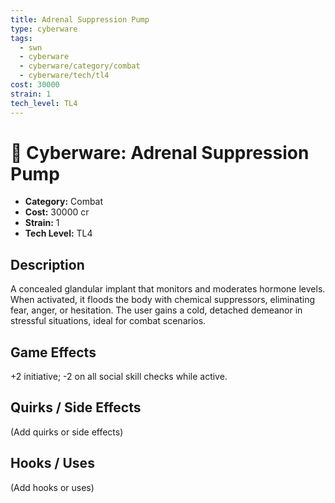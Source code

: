 ```yaml
---
title: Adrenal Suppression Pump
type: cyberware
tags:
  - swn
  - cyberware
  - cyberware/category/combat
  - cyberware/tech/tl4
cost: 30000
strain: 1
tech_level: TL4
---
```


# 🤖 Cyberware: Adrenal Suppression Pump

- **Category:** Combat
- **Cost:** 30000 cr
- **Strain:** 1
- **Tech Level:** TL4

## Description
A concealed glandular implant that monitors and moderates hormone levels. When activated, it floods the body with chemical suppressors, eliminating fear, anger, or hesitation. The user gains a cold, detached demeanor in stressful situations, ideal for combat scenarios.

## Game Effects
+2 initiative; -2 on all social skill checks while active.

## Quirks / Side Effects

(Add quirks or side effects)

## Hooks / Uses

(Add hooks or uses)
